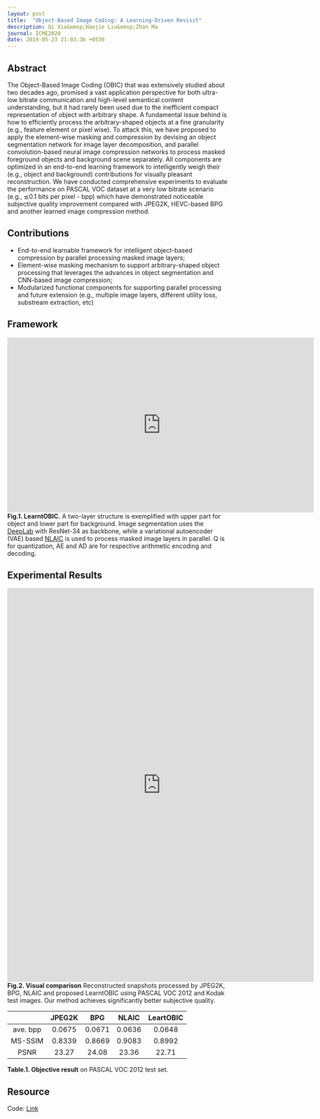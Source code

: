```yaml
---
layout: post
title:  "Object-Based Image Coding: A Learning-Driven Revisit"
description: Qi Xia&emsp;Haojie Liu&emsp;Zhan Ma
journal: ICME2020
date: 2019-05-23 21:03:36 +0530
---
```


## Abstract
The Object-Based Image Coding (OBIC) that was extensively studied about two decades ago, promised a vast application perspective for both ultra-low bitrate communication and high-level semantical content understanding, but it had rarely been used due to the inefficient compact representation of object with arbitrary shape. A fundamental issue behind is how to efficiently process the arbitrary-shaped objects at a fine granularity (e.g., feature element or pixel wise). To attack this, we have proposed to apply the element-wise masking and compression by devising an object segmentation network for image layer decomposition, and parallel convolution-based neural image compression networks to process masked foreground objects and background scene separately. All components are optimized in an end-to-end learning framework to intelligently weigh their (e.g., object and background) contributions for visually pleasant reconstruction. We have conducted comprehensive experiments to evaluate the performance on PASCAL VOC dataset at a very low bitrate scenario (e.g., ≲0.1 bits per pixel - bpp) which have demonstrated noticeable subjective quality improvement compared with JPEG2K, HEVC-based BPG and another learned image compression method.

## Contributions
* End-to-end learnable framework for intelligent object-based compression by parallel processing masked image layers;
* Element-wise masking mechanism to support arbitrary-shaped object processing that leverages the advances in object segmentation and CNN-based image compression;
* Modularized functional components for supporting parallel processing and future extension (e.g., multiple image layers, different utility loss, substream extraction, etc)

## Framework
<embed width="700" height="400" src="https://github.com/NJUVISION/Neural-Object-Coding/blob/master/images/framework.pdf"></embed>
**Fig.1. LearntOBIC.** A two-layer structure is exemplified with upper part for object and lower part for background. Image segmentation uses the [DeepLab](https://arxiv.org/abs/1606.00915) with ResNet-34 as backbone, while a variational autoencoder (VAE) based [NLAIC](https://arxiv.org/abs/1910.06244) is used to process masked image layers in parallel. Q is for quantization, AE and AD are for respective arithmetic encoding and decoding.

## Experimental Results
<embed width="700" height="900" src="https://github.com/NJUVISION/Neural-Object-Coding/blob/master/images/visualresult.pdf"></embed>
**Fig.2. Visual comparison** Reconstructed snapshots processed by JPEG2K, BPG, NLAIC and proposed LearntOBIC using PASCAL VOC 2012 and Kodak test images. Our method achieves significantly better subjective quality.

 | |JPEG2K|BPG|NLAIC|LeartOBIC
 :---:|:---:|:---:|:---:|:---:|
 ave. bpp|0.0675|0.0671|0.0636|0.0648
 MS-SSIM|0.8339|0.8669|0.9083|0.8992
 PSNR|23.27|24.08|23.36|22.71
 
 **Table.1. Objective result** on PASCAL VOC 2012 test set.

## Resource
Code: [Link](https://github.com/Qi-X/Object_Coding)
